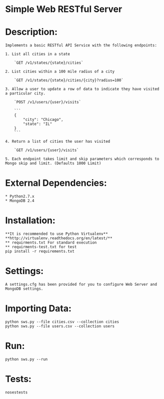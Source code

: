 Simple Web RESTful Server
======================================

# Description:

    Implements a basic RESTful API Service with the following endpoints:

    1. List all cities in a state

        `GET /v1/states/{state}/cities`

    2. List cities within a 100 mile radius of a city

        `GET /v1/states/{state}/cities/{city}?radius=100`

    3. Allow a user to update a row of data to indicate they have visited a particular city.

        `POST /v1/users/{user}/visits`

        ```
        {
            "city": "Chicago",
            "state": "IL"
        }
        ```

    4. Return a list of cities the user has visited

        `GET /v1/users/{user}/visits`

    5. Each endpoint takes limit and skip parameters which corresponds to Mongo skip and limit. (Defaults 1000 Limit)


# External Dependencies:

    * Python2.7.x
    * MongoDB 2.4

# Installation:

    **It is recommended to use Python Virtualenv**
    **http://virtualenv.readthedocs.org/en/latest/**
    ** requirments.txt For standard execution
    ** requirments-test.txt for test
    pip install -r requirements.txt

# Settings:

    A settings.cfg has been provided for you to configure Web Server and MongoDB settings.

# Importing Data:
    python sws.py --file cities.csv --collection cities
    python sws.py --file users.csv --collection users

# Run:
    python sws.py --run


# Tests:
    nosestests
